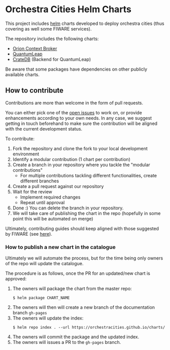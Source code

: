 # Orchestra Cities Helm Charts
This project includes [helm](https://helm.sh/) charts developed to deploy orchestra cities (thus covering as well some FIWARE services).

The repository includes the following charts:
* [Orion Context Broker](orion)
* [QuantumLeap](quantumleap)
* [CrateDB](crate) (Backend for QuantumLeap)

Be aware that some packages have dependencies on other publicly available charts.

## How to contribute

Contributions are more than welcome in the form of pull requests.

You can either pick one of the [open issues](https://github.com/orchestracities/charts/issues)
to work on, or provide enhancements according to your own needs. In any case,
we suggest getting in touch beforehand to make sure the contribution will be
aligned with the current development status.

To contribute:

1. Fork the repository and clone the fork to your local development environment
1. Identify a modular contribution (1 chart per contribution)
1. Create a branch in your repository where you tackle the "modular
contributions"
   - For multiple contributions tackling different functionalities, create
   different branches
1. Create a pull request against our repository
1. Wait for the review
   - Implement required changes
   - Repeat until approval
1. Done :) You can delete the branch in your repository.
1. We will take care of publishing the chart in the repo (hopefully in some
   point this will be automated on merge)

Ultimately, contributing guides should keep aligned with those suggested by
FIWARE (see [here](https://github.com/Fiware/developmentGuidelines/blob/master/external_contributions.mediawiki)).

### How to publish a new chart in the catalogue 
Ultimately we will automate the process, but for the time being only owners of the repo will update the catalogue.

The procedure is as follows, once the PR for an updated/new chart is approved:
1. The owners will package the chart from the master repo:
    ```
    $ helm package CHART_NAME
    ```
1. The owners will then will create a new branch of the documentation branch `gh-pages`
1. The owners will update the index:
    ```
    $ helm repo index . --url https://orchestracities.github.io/charts/
    ```
1. The owners will commit the package and the updated index.
1. The owners will issues a PR to the `gh-pages` branch.
